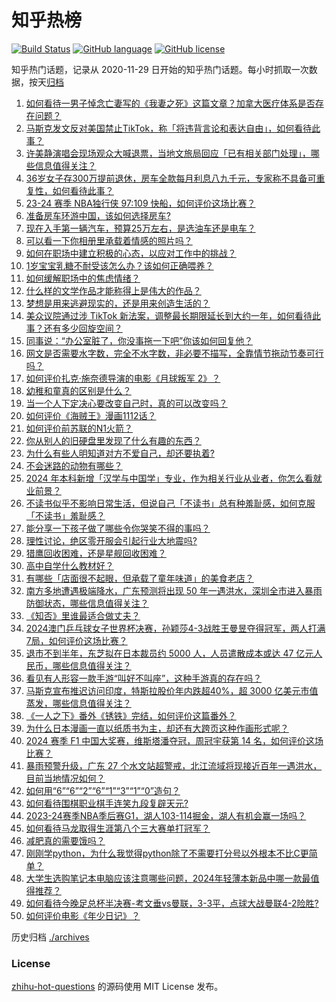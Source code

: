 # 知乎热榜
[![Build Status](https://github.com/ToWeLong/zhihu-hot-questions/workflows/CI/badge.svg)](https://github.com/ToWeLong/zhihu-hot-questions/actions)
[![GitHub language](https://img.shields.io/badge/language-golang-orange.svg)](https://golang.org/)
[![GitHub license](https://img.shields.io/github/license/ToWeLong/zhihu-hot-questions)](https://github.com/ToWeLong/zhihu-hot-questions/blob/main/LICENSE)

知乎热门话题，记录从 2020-11-29 日开始的知乎热门话题。每小时抓取一次数据，按天[归档](./archives)

<!-- BEGIN -->

1. [如何看待一男子悼念亡妻写的《我妻之死》这篇文章？加拿大医疗体系是否存在问题？](https://www.zhihu.com/question/653636283)
1. [马斯克发文反对美国禁止TikTok，称「将违背言论和表达自由」，如何看待此事？](https://www.zhihu.com/question/653526458)
1. [许美静演唱会现场观众大喊退票，当地文旅局回应「已有相关部门处理」，哪些信息值得关注？](https://www.zhihu.com/question/653651513)
1. [36岁女子存300万提前退休，房车全款每月利息八九千元，专家称不具备可重复性，如何看待此事？](https://www.zhihu.com/question/653634390)
1. [23-24 赛季 NBA独行侠 97:109 快船，如何评价这场比赛？](https://www.zhihu.com/question/653683836)
1. [准备房车环游中国，该如何选择房车?](https://www.zhihu.com/question/627175195)
1. [现在入手第一辆汽车，预算25万左右，是选油车还是电车？](https://www.zhihu.com/question/653471952)
1. [可以看一下你相册里承载着情感的照片吗？](https://www.zhihu.com/question/653466443)
1. [如何在职场中建立积极的心态，以应对工作中的挑战？](https://www.zhihu.com/question/653627819)
1. [1岁宝宝乳糖不耐受该怎么办？该如何正确喂养？](https://www.zhihu.com/question/653630128)
1. [如何缓解职场中的焦虑情绪？](https://www.zhihu.com/question/653692456)
1. [什么样的文学作品才能称得上是伟大的作品？](https://www.zhihu.com/question/321669400)
1. [梦想是用来逃避现实的，还是用来创造生活的？](https://www.zhihu.com/question/653679772)
1. [美众议院通过涉 TikTok 新法案，调整最长期限延长到大约一年，如何看待此事？还有多少回旋空间？](https://www.zhihu.com/question/653625667)
1. [同事说：“办公室脏了，你没事拖一下吧”你该如何回复他？](https://www.zhihu.com/question/652881766)
1. [网文是否需要水字数，完全不水字数，非必要不描写，全靠情节拖动节奏可行吗？](https://www.zhihu.com/question/585650412)
1. [如何评价扎克·施奈德导演的电影《月球叛军 2》？](https://www.zhihu.com/question/653544026)
1. [幼稚和童真的区别是什么？](https://www.zhihu.com/question/535581708)
1. [当一个人下定决心要改变自己时，真的可以改变吗？](https://www.zhihu.com/question/653119748)
1. [如何评价《海贼王》漫画1112话？](https://www.zhihu.com/question/653330276)
1. [如何评价前苏联的N1火箭？](https://www.zhihu.com/question/25869462)
1. [你从别人的旧硬盘里发现了什么有趣的东西？](https://www.zhihu.com/question/651339058)
1. [为什么有些人明知道对方不爱自己，却还要执着?](https://www.zhihu.com/question/653633538)
1. [不会迷路的动物有哪些？](https://www.zhihu.com/question/653614428)
1. [2024 年本科新增「汉学与中国学」专业，作为相关行业从业者，你怎么看就业前景？](https://www.zhihu.com/question/651409369)
1. [不读书似乎不影响日常生活，但说自己「不读书」总有种羞耻感，如何克服「不读书」羞耻感？](https://www.zhihu.com/question/653243911)
1. [能分享一下孩子做了哪些令你哭笑不得的事吗？](https://www.zhihu.com/question/653576819)
1. [理性讨论，绝区零开服会引起行业大地震吗?](https://www.zhihu.com/question/653549407)
1. [猎鹰回收困难，还是星舰回收困难？](https://www.zhihu.com/question/653355091)
1. [高中自学什么教材好？](https://www.zhihu.com/question/648024608)
1. [有哪些「店面很不起眼，但承载了童年味道」的美食老店？](https://www.zhihu.com/question/639792413)
1. [南方多地遭遇极端降水，广东预测将出现 50 年一遇洪水，深圳全市进入暴雨防御状态，哪些信息值得关注？](https://www.zhihu.com/question/653582421)
1. [《知否》里谁最适合做丈夫？](https://www.zhihu.com/question/431060193)
1. [2024澳门乒乓球女子世界杯决赛，孙颖莎4-3战胜王曼昱夺得冠军，两人打满7局，如何评价这场比赛？](https://www.zhihu.com/question/653667766)
1. [退市不到半年，东芝拟在日本裁员约 5000 人，人员遣散成本或达 47 亿元人民币，哪些信息值得关注？](https://www.zhihu.com/question/653566470)
1. [看见有人形容一款手游“叫好不叫座”，这种手游真的存在吗？](https://www.zhihu.com/question/653523537)
1. [马斯克宣布推迟访问印度，特斯拉股价年内跌超40%，超 3000 亿美元市值蒸发，哪些信息值得关注？](https://www.zhihu.com/question/653566462)
1. [《一人之下》番外《锈铁》完结，如何评价这篇番外？](https://www.zhihu.com/question/653632910)
1. [为什么日本漫画一直以纸质书为主，却还有大跨页这种作画形式呢？](https://www.zhihu.com/question/649422278)
1. [2024 赛季 F1 中国大奖赛，维斯塔潘夺冠，周冠宇获第 14 名，如何评价这场比赛？](https://www.zhihu.com/question/653650881)
1. [暴雨预警升级，广东 27 个水文站超警戒，北江流域将现接近百年一遇洪水，目前当地情况如何？](https://www.zhihu.com/question/653651534)
1. [如何用“6”“6”“2”“6”“1”“3”“1”“0”造句？](https://www.zhihu.com/question/653309725)
1. [如何看待围棋职业棋手连笑九段复辟天元?](https://www.zhihu.com/question/653309965)
1. [2023-24赛季NBA季后赛G1，湖人103-114掘金，湖人有机会赢一场吗？](https://www.zhihu.com/question/653632275)
1. [如何看待马龙取得生涯第八个三大赛单打冠军？](https://www.zhihu.com/question/653673282)
1. [减肥真的需要饿吗？](https://www.zhihu.com/question/647575142)
1. [刚刚学python，为什么我觉得python除了不需要打分号以外根本不比C更简单？](https://www.zhihu.com/question/653538273)
1. [大学生选购笔记本电脑应该注意哪些问题，2024年轻薄本新品中哪一款最值得推荐？](https://www.zhihu.com/question/653654558)
1. [如何看待今晚足总杯半决赛-考文垂vs曼联，3-3平，点球大战曼联4-2险胜?](https://www.zhihu.com/question/653682192)
1. [如何评价电影《年少日记》？](https://www.zhihu.com/question/653344355)

<!-- END -->

历史归档 [./archives](./archives)


### License
[zhihu-hot-questions](https://github.com/towelong/zhihu-hot-questions) 的源码使用 MIT License 发布。